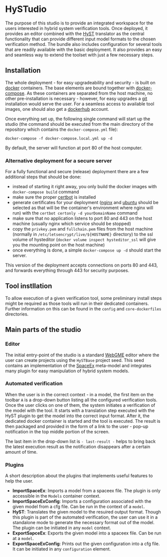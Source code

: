 # HySTudio

The purpose of this studio is to provide an integrated workspace for the users 
interested in hybrid system verification tools. Once deployed, it provides an editor
combined with the [HyST](http://verivital.com/hyst/) translator as the central functionality
that can provide different input model formats to the chosen verification method. The bundle also
includes configuration for several tools that are readily available with the basic deployment. It also
provides an easy and seamless way to extend the toolset with just a few necessary steps.

## Installation
The whole deployment - for easy upgradeability and security - is built on 
[docker](https://docs.docker.com/) containers. The base elements are bound together with 
[docker-compose](https://docs.docker.com/compose/). As these containers are separated from the host
machine, no other pre-installation is necessary - however, for easy upgrades a [git](https://git-scm.com/) 
installation would serve the user. For a seamless access to available tool images, one should also get a 
[dockerhub](https://hub.docker.com/) account.

Once everything set up, the following single command will start up the studio (the command should be 
executed from the main directory of the repository which contains the ```docker-compose.yml``` file):

```docker-compose -f docker-compose.local.yml up -d```

By default, the server will function at port 80 of the host computer.

### Alternative deployment for a secure server
For a fully functional and secure (release) deployment there are a few additional steps that should be done:
- instead of starting it right away, you only build the docker images with ```docker-compose build``` command
- make sure the proper [certbot](https://certbot.eff.org/) is installed
- generate certificates for your deployment 
([nginx](https://www.nginx.com/) and [ubuntu](https://www.ubuntu.com/) should be selected as that will be the 
container's environment where nginx will run) with the ```certbot certonly -d yourDomainName``` command
- make sure that no application listens to port 80 and 443 on the host machine 
(usually nginx which service should be stopped)
- copy the ```privkey.pem``` and ```fullchain.pem``` files from the host machine 
(normally in ```/etc/letsencrypt/live/${HOSTNAME}``` directory) to the ssl volume of hysteditor
(```docker volume inspect hysteditor_ssl``` will give you the mounting point on the host machine)
- once everything is done, a simple ```docker-compose up -d``` should start the server.

This version of the deployment accepts connections on ports 80 and 443, and forwards everything through 443
for security purposes.

## Tool instllation
To allow execution of a given verification tool, some preliminary install steps might be required 
as those tools will run in their dedicated containers. Further information on this can be found 
in the ```config``` and ```core-dockerfiles``` directories.

## Main parts of the studio

### Editor
The initial entry-point of the studio is a standard [WebGME](https://webgme.org) editor where the user
can create projects using the ```HySTBase``` project seed. This seed contains an implementation of the 
[SpaceEx](http://spaceex.imag.fr/) meta-model and integrates many plugin for easy manipulation of
hybrid system models.

### Automated verification
When the user is in the correct context - in a model, the first item on the toolbar ```A``` is a 
drop-down button listing all the configured verification tools. Once the user clicks on one of them, 
the system initiates a verification of the model with the tool. It starts with a translation step 
executed with the HyST plugin to get the model into the correct input format. After it, the dedicated 
docker container is started and the tool is executed. The result is then packaged and provided in the 
form of a link to the user - pop-up notification in the top middle portion of the screen.

The last item in the drop-down list is ```- last-result -``` helps to bring back the latest execution 
result as the notification disappears after a certain amount of time.

### Plugins
A short description about the plugins that implements useful features to help the user.
- __ImportSpaceEx__: Imports a model from a spaceex file. The plugin is only accessible in the ```Models``` 
container context.
- __ImportSpaceExConfig__: Imports a configuration associated with the given model from a cfg file. Can be 
run in the context of a ```model```.
- __HyST__: Translates the given model to the resuired output format. Though this plugin is part of the 
automated verification, the user can use it in a standalone mode to generate the necessary format out 
of the model. The plugin can be initiated in any ```model``` context.
- __ExportSapceEx__: Exports the given model into a spaceex file. Can be run at a ```model```.
- __ExportSpaceExConfig__: Prints out the given configuration into a cfg file. It can be initiated in any 
```configuration``` element.
